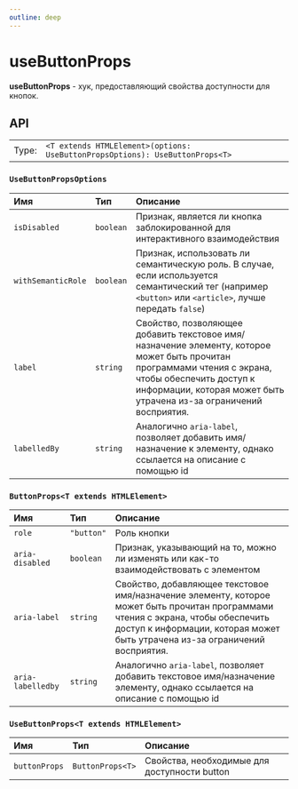 ```yaml
---
outline: deep
---
```


# useButtonProps

**useButtonProps** - хук, предоставляющий свойства доступности для кнопок.

## API

|       |                                                                              |
| ----: |:-----------------------------------------------------------------------------|
| Type: | `<T extends HTMLElement>(options: UseButtonPropsOptions): UseButtonProps<T>` |

### `UseButtonPropsOptions`

| Имя               | Тип      | Описание    |
|:-------------------|:-----------|:-----------|
| `isDisabled`  | `boolean`   | Признак, является ли кнопка заблокированной для интерактивного взаимодействия  | 
| `withSemanticRole`  | `boolean`   | Признак, использовать ли семантическую роль. В случае, если используется семантический тег (например `<button>` или `<article>`, лучше передать `false`)  | 
| `label`  | `string`   | Свойство, позволяющее добавить текстовое имя/назначение элементу, которое может быть прочитан программами чтения с экрана, чтобы обеспечить доступ к информации, которая может быть утрачена из-за ограничений восприятия.  | 
| `labelledBy`  | `string`   | Аналогично `aria-label`, позволяет добавить имя/назначение к элементу, однако ссылается на описание с помощью id  | 

### `ButtonProps<T extends HTMLElement>`

| Имя               | Тип      | Описание    |
|:-------------------|:-----------|:-----------|
| `role`  | `"button"`   | Роль кнопки  | 
| `aria-disabled`  | `boolean`   | Признак, указывающий на то, можно ли изменять или как-то взаимодействовать с элементом  | 
| `aria-label`  | `string`   | Свойство, добавляющее текстовое имя/назначение элементу, которое может быть прочитан программами чтения с экрана, чтобы обеспечить доступ к информации, которая может быть утрачена из-за ограничений восприятия.  | 
| `aria-labelledby`  | `string`   | Аналогично `aria-label`, позволяет добавить текстовое имя/назначение элементу, однако ссылается на описание с помощью id  | 

### `UseButtonProps<T extends HTMLElement>`

| Имя               | Тип      | Описание    |
|:-------------------|:-----------|:-----------|
| `buttonProps`  | `ButtonProps<T>`   | Свойства, необходимые для доступности button  |
